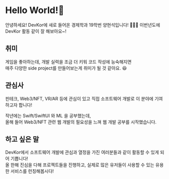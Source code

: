 # Hello World!🐯
안녕하세요! DevKor에 새로 들어온 경제학과 19학번 양현석입니다! 👨🏻‍💻 이번년도에 DevKor 활동 같이 잘 해보아요~! 

## 취미
게임을 좋아하는데, 개발 실력을 조금 더 키워 코드 작성에 능숙해지면 <br />매주 다양한 side project를 만들어보는게 취미가 될 것 같아요. 😆

## 관심사 
핀테크, Web3/NFT, VR/AR 등에 관심이 있고 직접 소프트웨어 개발로 이 분야에 기여하고자 합니다! 

작년에는 Swift/SwiftUI 와 ML 을 공부했는데,  <br />
올해 들어 Web3/NFT 관련 웹 개발의 필요성을 느껴 웹 개발 공부를 시작했습니다.

## 하고 싶은 말 
DevKor에서 소프트웨어 개발에 관심과 열정을 가진 여러분들과 같이 활동할 수 있게 되어 기쁩니다!<br />
올 한해 진심을 다해 프로젝트들을 진행하고, 실제로 많은 유저들이 사용할 수 있는 유용한 서비스를 런칭해봅시다!
